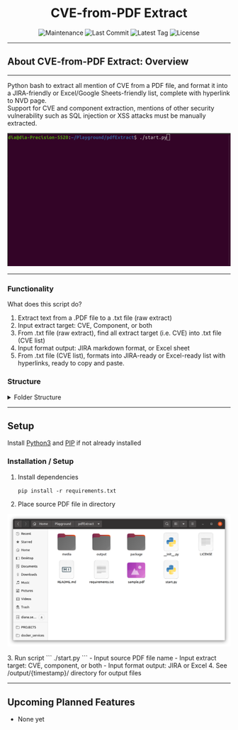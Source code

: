 <h1 align="center">CVE-from-PDF Extract</h1>

<p align="center">
<img src="https://img.shields.io/maintenance/yes/2023?style=for-the-badge" alt="Maintenance" />
<img src="https://img.shields.io/github/last-commit/dianaseung/pdfExtract?style=for-the-badge" alt="Last Commit" />
<img src="https://img.shields.io/github/v/tag/dianaseung/pdfExtract?style=for-the-badge" alt="Latest Tag" />
<img src="https://img.shields.io/github/license/dianaseung/pdfExtract?style=for-the-badge" alt="License" />
</p>

---

## About CVE-from-PDF Extract: Overview
---
Python bash to extract all mention of CVE from a PDF file, and format it into a JIRA-friendly or Excel/Google Sheets-friendly list, complete with hyperlink to NVD page.  
Support for CVE and component extraction, mentions of other security vulnerability such as SQL injection or XSS attacks must be manually extracted.

<p align="center">
<img src="/media/pdfExtract-script.gif" alt="Preview of quickLR script functionality" />
</p>

---

### Functionality

What does this script do?
1. Extract text from a .PDF file to a .txt file (raw extract)
2. Input extract target: CVE, Component, or both
3. From .txt file (raw extract), find all extract target (i.e. CVE) into .txt file (CVE list)
4. Input format output: JIRA markdown format, or Excel sheet
4. From .txt file (CVE list), formats into JIRA-ready or Excel-ready list with hyperlinks, ready to copy and paste.


### Structure

<details>
<summary>Folder Structure</summary>
<br>

    pdfExtract
    ├── output/                                 # Directory of all output
    │   ├── 230620_151435                       # timestamp dir
    │   │   ├── 01_raw_pdf_extract.txt          # output file - Raw text extract from PDF
    │   │   ├── 02_raw_pdf_extract.txt          # output file - text list of CVE
    │   │   ├── 01_raw_pdf_extract.txt          # output file - CVE list formatted
    ├── package                                 # 
    │   ├── setfiles.py                         # set output file names
    │   ├── get_raw.py                          # Step 1 - extract raw text from PDF
    │   ├── extract_cve.py                      # Step 2 - find all CVE in text
    │   ├── markdown_cve.py                     # Step 3 - format CVE list
    │   ├── ...                                 # 
    └ start.py                                  # Run script
    └ requirements.txt                          # Install dependencies
</details>


---

## Setup
Install [Python3](https://docs.python-guide.org/starting/install3/linux/) and [PIP](https://pip.pypa.io/en/stable/installation/) if not already installed 

### Installation / Setup
1. Install dependencies
    ```
    pip install -r requirements.txt
    ```
2. Place source PDF file in directory
<p align="center">
<img src="/media/pdfExtract-dir.png" alt="Example of pdfExtract dir with source PDF file" />
</p>
3. Run script
    ```
    ./start.py
    ```
    - Input source PDF file name
    - Input extract target: CVE, component, or both
    - Input format output: JIRA or Excel
4. See /output/{timestamp}/ directory for output files

---

## Upcoming Planned Features
- None yet